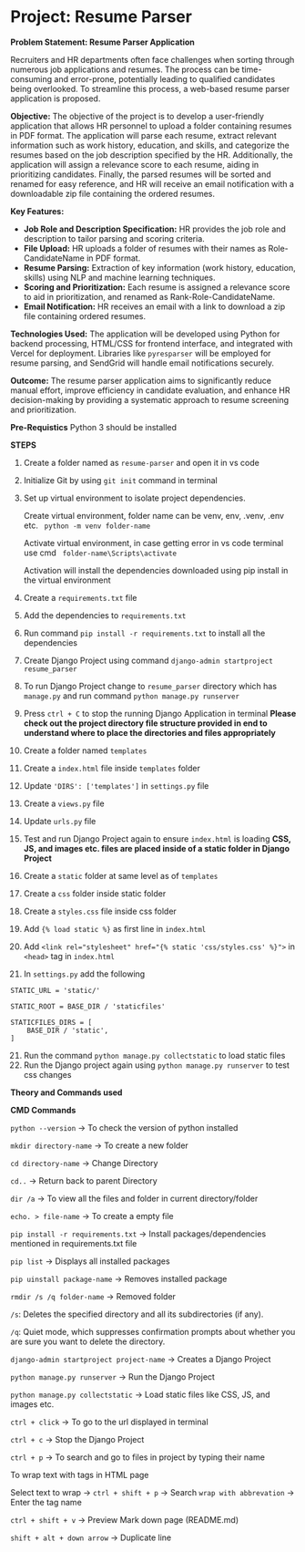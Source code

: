 # Project: Resume Parser

**Problem Statement: Resume Parser Application**

Recruiters and HR departments often face challenges when sorting through numerous job applications and resumes. The process can be time-consuming and error-prone, potentially leading to qualified candidates being overlooked. To streamline this process, a web-based resume parser application is proposed.

**Objective:**
The objective of the project is to develop a user-friendly application that allows HR personnel to upload a folder containing resumes in PDF format. The application will parse each resume, extract relevant information such as work history, education, and skills, and categorize the resumes based on the job description specified by the HR. Additionally, the application will assign a relevance score to each resume, aiding in prioritizing candidates. Finally, the parsed resumes will be sorted and renamed for easy reference, and HR will receive an email notification with a downloadable zip file containing the ordered resumes.

**Key Features:**

- **Job Role and Description Specification:** HR provides the job role and description to tailor parsing and scoring criteria.
- **File Upload:** HR uploads a folder of resumes with their names as Role-CandidateName in PDF format.
- **Resume Parsing:** Extraction of key information (work history, education, skills) using NLP and machine learning techniques.
- **Scoring and Prioritization:** Each resume is assigned a relevance score to aid in prioritization, and renamed as Rank-Role-CandidateName.
- **Email Notification:** HR receives an email with a link to download a zip file containing ordered resumes.

**Technologies Used:**
The application will be developed using Python for backend processing, HTML/CSS for frontend interface, and integrated with Vercel for deployment. Libraries like `pyresparser` will be employed for resume parsing, and SendGrid will handle email notifications securely.

**Outcome:**
The resume parser application aims to significantly reduce manual effort, improve efficiency in candidate evaluation, and enhance HR decision-making by providing a systematic approach to resume screening and prioritization. 

**Pre-Requistics**
Python 3 should be installed

**STEPS**
1. Create a folder named as `resume-parser` and open it in vs code
2. Initialize Git by using `git init` command in terminal
3. Set up virtual environment to isolate project dependencies.
    
    Create virtual environment, folder name can be venv, env, .venv, .env etc.
    ` python -m venv folder-name`
    
    Activate virtual environment, in case getting error in vs code terminal use cmd
    ` folder-name\Scripts\activate`
    
    Activation will install the dependencies downloaded using pip install in the virtual environment
4. Create a `requirements.txt` file
5. Add the dependencies to `requirements.txt`
6. Run command `pip install -r requirements.txt` to install all the dependencies
7. Create Django Project using command `django-admin startproject resume_parser`
8. To run Django Project change to `resume_parser` directory which has `manage.py` and run command `python manage.py runserver`
9. Press `ctrl + C` to stop the running Django Application in terminal
**Please check out the project directory file structure provided in end to understand where to place the directories and files appropriately**
10. Create a folder named `templates`
11. Create a `index.html` file inside `templates` folder
12. Update `'DIRS': ['templates']` in `settings.py` file
12. Create a `views.py` file
13. Update `urls.py` file
14. Test and run Django Project again to ensure `index.html` is loading
**CSS, JS, and images etc. files are placed inside of a static folder in Django Project**
15. Create a `static` folder at same level as of `templates`
16. Create a `css` folder inside static folder
17. Create a `styles.css` file inside css folder
18. Add `{% load static %}` as first line in `index.html`
19. Add `<link rel="stylesheet" href="{% static 'css/styles.css' %}">` in `<head>` tag in `index.html`
20. In `settings.py` add the following
```
STATIC_URL = 'static/'

STATIC_ROOT = BASE_DIR / 'staticfiles'

STATICFILES_DIRS = [
    BASE_DIR / 'static',
]
```
21. Run the command `python manage.py collectstatic` to load static files
22. Run the Django project again using `python manage.py runserver` to test css changes

**Theory and Commands used**

**CMD Commands**

`python --version` -> To check the version of python installed

`mkdir directory-name` -> To create a new folder

`cd directory-name` -> Change Directory

`cd..` -> Return back to parent Directory

`dir /a` -> To view all the files and folder in current directory/folder

`echo. > file-name` -> To create a empty file

`pip install -r requirements.txt` -> Install packages/dependencies mentioned in requirements.txt file

`pip list` -> Displays all installed packages

`pip uinstall package-name` -> Removes installed package

`rmdir /s /q folder-name` -> Removed folder

`/s`: Deletes the specified directory and all its subdirectories (if any).

`/q`: Quiet mode, which suppresses confirmation prompts about whether you are sure you want to delete the directory.

`django-admin startproject project-name` -> Creates a Django Project

`python manage.py runserver` -> Run the Django Project

`python manage.py collectstatic` -> Load static files like CSS, JS, and images etc.

`ctrl + click` -> To go to the url displayed in terminal

`ctrl + c` -> Stop the Django Project

`ctrl + p` -> To search and go to files in project by typing their name

To wrap text with tags in HTML page

Select text to wrap -> `ctrl + shift + p` -> Search `wrap with abbrevation` -> Enter the tag name

`ctrl + shift + v` -> Preview Mark down page (README.md)

`shift + alt + down arrow` -> Duplicate line